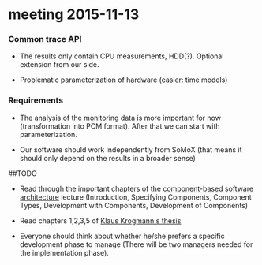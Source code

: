 # meeting 2015-11-13

### Common trace API
- The results only contain CPU measurements, HDD(?). Optional extension from our side.

- Problematic parameterization of hardware (easier: time models)


### Requirements
- The analysis of the monitoring data is more important for now (transformation into PCM format). After that we can start with parameterization.

- Our software should work independently from SoMoX (that means it should only depend on the results in a broader sense)


##TODO
- Read through the important chapters of the [component-based software architecture](https://sdqweb.ipd.kit.edu/wiki/Vorlesung_Komponentenbasierte_Software-Architektur_SS15) lecture
(Introduction, Specifying Components, Component Types, Development with Components, Development of Components)

- Read chapters 1,2,3,5 of [Klaus Krogmann's thesis](https://sdqweb.ipd.kit.edu/publications/pdfs/krogmann2010a.pdf)

- Everyone should think about whether he/she prefers a specific development phase to manage (There will be two managers needed for the implementation phase).
